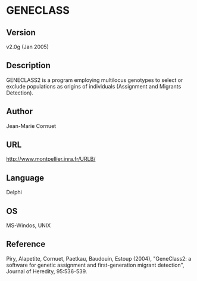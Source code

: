 # GENECLASS

## Version
v2.0g (Jan 2005)

## Description
GENECLASS2 is a program employing multilocus genotypes to select or exclude populations as origins of individuals (Assignment and Migrants Detection).

## Author
Jean-Marie Cornuet

## URL
http://www.montpellier.inra.fr/URLB/

## Language
Delphi

## OS
MS-Windos, UNIX

## Reference
Piry, Alapetite, Cornuet, Paetkau, Baudouin, Estoup (2004), "GeneClass2: a software for genetic assignment and first-generation migrant detection", Journal of Heredity, 95:536-539.